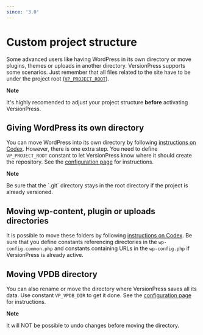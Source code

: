 ```yaml
---
since: '3.0'
---
```


# Custom project structure

Some advanced users like having WordPress in its own directory or move plugins, themes or uploads in another directory. VersionPress supports some scenarios. Just remember that all files related to the site have to be under the project root ([`VP_PROJECT_ROOT`](../getting-started/configuration#vp_project_root)).

<div class="important">
  <strong>Note</strong>
  <p>It's highly recomended to adjust your project structure <strong>before</strong> activating VersionPress.</p>
</div>

## Giving WordPress its own directory

You can move WordPress into its own directory by following [instructions on Codex](https://codex.wordpress.org/Giving_WordPress_Its_Own_Directory). However, there is one extra step. You need to define `VP_PROJECT_ROOT` constant to let VersionPress know where it should create the repository. See the [configuration page](../getting-started/configuration#vp_project_root) for instructions.

<div class="note">
  <strong>Note</strong>
  <p>Be sure that the `.git` directory stays in the root directory if the project is already versioned.</p>
</div>

## Moving wp-content, plugin or uploads directories

It is possible to move these folders by following [instructions on Codex](https://codex.wordpress.org/Editing_wp-config.php#Moving_wp-content_folder). Be sure that you define constants referencing directories in the `wp-config.common.php` and constants containing URLs in the `wp-config.php` if VersionPress is already active.

## Moving VPDB directory

You can also rename or move the directory where VersionPress saves all its data. Use constant `VP_VPDB_DIR` to get it done. See the [configuration page](../getting-started/configuration#vp_vpdb_dir) for instructions.

<div class="note">
  <strong>Note</strong>
  <p>It will NOT be possible to undo changes before moving the directory.</p>
</div>
